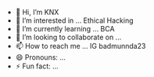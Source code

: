 - 👋 Hi, I’m KNX
- 👀 I’m interested in ... Ethical Hacking
- 🌱 I’m currently learning ... BCA 
- 💞️ I’m looking to collaborate on ...
- 📫 How to reach me ... IG badmunnda23
- 😄 Pronouns: ...
- ⚡ Fun fact: ...

<!---
knockoutG78/knockoutG78 is a ✨ special ✨ repository because its `README.md` (this file) appears on your GitHub profile.
You can click the Preview link to take a look at your changes.
--->
